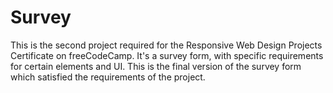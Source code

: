 # Survey

This is the second project required for the Responsive Web Design Projects Certificate on freeCodeCamp. 
It's a survey form, with specific requirements for certain elements and UI. 
This is the final version of the survey form which satisfied the requirements of the project. 
